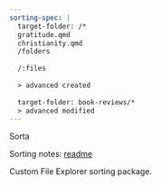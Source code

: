 ```yaml
---
sorting-spec: |
  target-folder: /*
  gratitude.qmd
  christianity.qmd
  /folders
  
  /:files
  
  > advanced created
  
  target-folder: book-reviews/*
  > advanced modified
---
```

Sorta 


Sorting notes: [readme](https://github.com/SebastianMC/obsidian-custom-sort/blob/master/docs/advanced-README.md)

Custom File Explorer sorting package. 